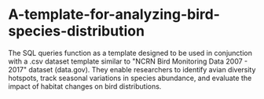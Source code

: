 # A-template-for-analyzing-bird-species-distribution
The SQL queries function as a template designed to be used in conjunction with a .csv dataset template similar to "NCRN Bird Monitoring Data 2007 - 2017" dataset (data.gov). They enable researchers to identify avian diversity hotspots, track seasonal variations in species abundance, and evaluate the impact of habitat changes on bird distributions. 
